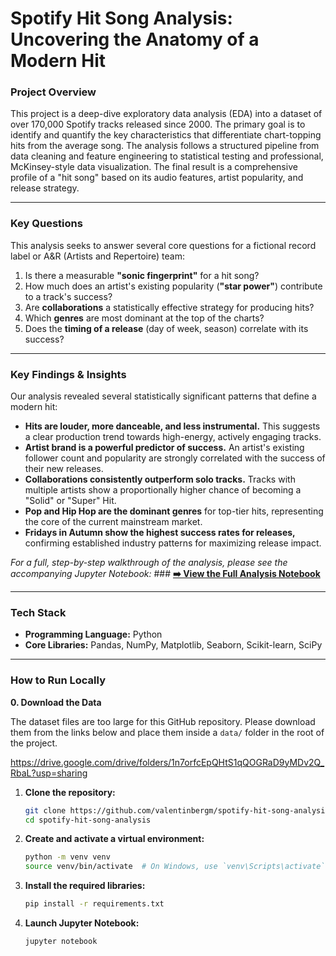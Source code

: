 # Spotify Hit Song Analysis: Uncovering the Anatomy of a Modern Hit

### Project Overview

This project is a deep-dive exploratory data analysis (EDA) into a dataset of over 170,000 Spotify tracks released since 2000. The primary goal is to identify and quantify the key characteristics that differentiate chart-topping hits from the average song. 
The analysis follows a structured pipeline from data cleaning and feature engineering to statistical testing and professional, McKinsey-style data visualization. The final result is a comprehensive profile of a "hit song" based on its audio features, artist popularity, and release strategy.

---

### Key Questions

This analysis seeks to answer several core questions for a fictional record label or A&R (Artists and Repertoire) team:

1.  Is there a measurable **"sonic fingerprint"** for a hit song?
2.  How much does an artist's existing popularity (**"star power"**) contribute to a track's success?
3.  Are **collaborations** a statistically effective strategy for producing hits?
4.  Which **genres** are most dominant at the top of the charts?
5.  Does the **timing of a release** (day of week, season) correlate with its success?
---

### Key Findings & Insights

Our analysis revealed several statistically significant patterns that define a modern hit:

* **Hits are louder, more danceable, and less instrumental.** This suggests a clear production trend towards high-energy, actively engaging tracks.
* **Artist brand is a powerful predictor of success.** An artist's existing follower count and popularity are strongly correlated with the success of their new releases.
* **Collaborations consistently outperform solo tracks.** Tracks with multiple artists show a proportionally higher chance of becoming a "Solid" or "Super" Hit.
* **Pop and Hip Hop are the dominant genres** for top-tier hits, representing the core of the current mainstream market.
* **Fridays in Autumn show the highest success rates for releases,** confirming established industry patterns for maximizing release impact.

*For a full, step-by-step walkthrough of the analysis, please see the accompanying Jupyter Notebook:* ### **[➡️ View the Full Analysis Notebook](./notebooks/spotify_hit_analysis.ipynb)**

---

### Tech Stack

* **Programming Language:** Python
* **Core Libraries:** Pandas, NumPy, Matplotlib, Seaborn, Scikit-learn, SciPy

---

### How to Run Locally

**0. Download the Data**

The dataset files are too large for this GitHub repository. Please download them from the links below and place them inside a `data/` folder in the root of the project.

https://drive.google.com/drive/folders/1n7orfcEpQHtS1qQOGRaD9yMDv2Q_RbaL?usp=sharing 


1.  **Clone the repository:**
    ```bash
    git clone https://github.com/valentinbergm/spotify-hit-song-analysis.git
    cd spotify-hit-song-analysis
    ```
2.  **Create and activate a virtual environment:**
    ```bash
    python -m venv venv
    source venv/bin/activate  # On Windows, use `venv\Scripts\activate`
    ```
3.  **Install the required libraries:**
    ```bash
    pip install -r requirements.txt
    ```
4.  **Launch Jupyter Notebook:**
    ```bash
    jupyter notebook
    ```
